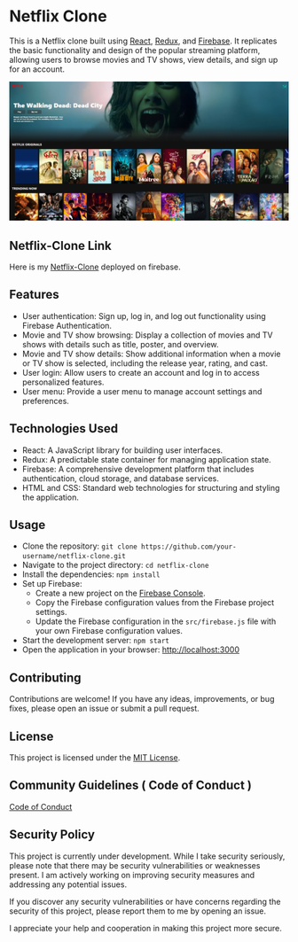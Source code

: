 # Netflix Clone

This is a Netflix clone built using [React](https://reactjs.org/), [Redux](https://redux.js.org/), and [Firebase](https://firebase.google.com/). It replicates the basic functionality and design of the popular streaming platform, allowing users to browse movies and TV shows, view details, and sign up for an account.

![Netflix Clone Screenshot](screenshot.png)

## Netflix-Clone Link

Here is my [Netflix-Clone](https://netflix-clone-a542d.web.app/) deployed on firebase.

## Features

- User authentication: Sign up, log in, and log out functionality using Firebase Authentication.
- Movie and TV show browsing: Display a collection of movies and TV shows with details such as title, poster, and overview.
- Movie and TV show details: Show additional information when a movie or TV show is selected, including the release year, rating, and cast.
- User login: Allow users to create an account and log in to access personalized features.
- User menu: Provide a user menu to manage account settings and preferences.

## Technologies Used

- React: A JavaScript library for building user interfaces.
- Redux: A predictable state container for managing application state.
- Firebase: A comprehensive development platform that includes authentication, cloud storage, and database services.
- HTML and CSS: Standard web technologies for structuring and styling the application.

## Usage

- Clone the repository: `git clone https://github.com/your-username/netflix-clone.git`
- Navigate to the project directory: `cd netflix-clone`
- Install the dependencies: `npm install`
- Set up Firebase:
  - Create a new project on the [Firebase Console](https://console.firebase.google.com/).
  - Copy the Firebase configuration values from the Firebase project settings.
  - Update the Firebase configuration in the `src/firebase.js` file with your own Firebase configuration values.
- Start the development server: `npm start`
- Open the application in your browser: [http://localhost:3000](http://localhost:3000)

## Contributing

Contributions are welcome! If you have any ideas, improvements, or bug fixes, please open an issue or submit a pull request.

## License

This project is licensed under the [MIT License](LICENSE).

## Community Guidelines ( Code of Conduct )

[Code of Conduct](CODE_OF_CONDUCT.md)

## Security Policy

This project is currently under development. While I take security seriously, please note that there may be security vulnerabilities or weaknesses present. I am actively working on improving security measures and addressing any potential issues.

If you discover any security vulnerabilities or have concerns regarding the security of this project, please report them to me by opening an issue.

I appreciate your help and cooperation in making this project more secure.

